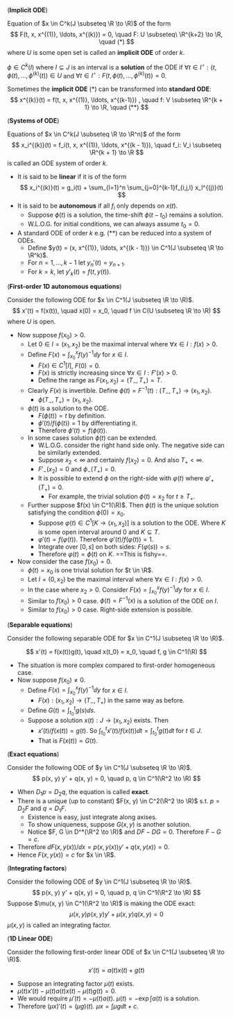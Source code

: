 (**Implicit ODE**)

Equation of $x \in C^k(J \subseteq \R \to \R)$ of the form
$$
F(t, x, x^{(1)}, \ldots, x^{(k)}) = 0, \quad F: U \subseteq\ \R^{k+2} \to \R, \quad (*)
$$
where $U$ is some open set is called an **implicit ODE** of order $k$.

$\phi \in C^k(I)$ where $I \subseteq J$ is an interval is a **solution** of the ODE if $\forall t \in I^\circ: (t, \phi(t), \ldots, \phi^{(k)}(t)) \in U$ and $\forall t \in I^\circ: F(t, \phi(t), \ldots, \phi^{(k)}(t)) = 0$.

Sometimes the **implicit ODE** $(*)$ can be transformed into **standard ODE**:
$$
x^{(k)}(t) = f(t, x, x^{(1)}, \ldots, x^{(k-1)}) , \quad f: V \subseteq \R^{k + 1} \to \R, \quad (**)
$$

(**Systems of ODE**)

Equations of $x \in C^k(J \subseteq \R \to \R^n)$ of the form 
$$
x_i^{(k)}(t) = f_i(t, x, x^{(1)}, \ldots, x^{(k - 1)}), \quad f_i: V_i \subseteq \R^{k + 1} \to \R 
$$
is called an ODE system of order $k$.
- It is said to be **linear** if it is of the form
$$
x_i^{(k)}(t) = g_i(t) + \sum_{l=1}^n \sum_{j=0}^{k-1}f_{i,j,l} x_l^{(j)}(t)
$$
- It is said to be **autonomous** if all $f_i$ only depends on $x(t)$.
    - Suppose $\phi(t)$ is a solution, the time-shift $\phi(t - t_0)$ remains a solution.
    - W.L.O.G. for initial conditions, we can always assume $t_0 = 0$.
- A standard ODE of order $k$ e.g. $(**)$ can be reduced into a system of ODEs.
    - Define $y(t) = (x, x^{(1)}, \ldots, x^{(k - 1)}) \in C^1(J \subseteq \R \to \R^k)$.
    - For $n = 1, \ldots, k - 1$ let $y_n'(t) = y_{n + 1}$.
    - For $k = k$, let $y'_k(t) = f(t, y(t))$.

(**First-order 1D autonomous equations**)

Consider the following ODE for $x \in C^1(J \subseteq \R \to \R)$.
$$
x'(t) = f(x(t)), \quad x(0) = x_0, \quad f \in C(U \subseteq \R \to \R)
$$
where $U$ is open.

- Now suppose $f(x_0) > 0$.
    - Let $0 \in I = (x_1, x_2)$ be the maximal interval where $\forall x \in I: f(x) > 0$.
    - Define $F(x) = \int_{x_0}^x f(y)^{-1} \dd y$ for $x \in I$.
        - $F(x) \in C^1[I]$, $F(0) = 0$.
        - $F(x)$ is strictly increasing since $\forall x \in I: F'(x) > 0$.
        - Define the range as $F(x_1, x_2) = (T_-, T_+) = T$.
    - Clearly $F(x)$ is invertible. Define $\phi(t) = F^{-1}(t): (T_-, T_+) \to (x_1, x_2)$.
        - $\phi(T_-, T_+)= (x_1, x_2)$.
    - $\phi(t)$ is a solution to the ODE.
        - $F(\phi(t)) = t$ by definition.
        - $\phi'(t)/f(\phi(t)) = 1$ by differentiating it.
        - Therefore $\phi'(t) = f(\phi(t))$.
    - In some cases solution $\phi(t)$ can be extended.
        - W.L.O.G. consider the right hand side only. The negative side can be similarly extended.
        - Suppose $x_2 < \infty$ and certainly $f(x_2) = 0$. And also $T_{+} < \infty$.
        - $F'_-(x_2) = 0$ and $\phi_-(T_+) = 0$.
        - It is possible to extend $\phi$ on the right-side with $\varphi(t)$ where $\varphi'_+(T_+) = 0$.
            - For example, the trivial solution $\phi(t) = x_2$ for $t \ge T_+$.
    - Further suppose $f(x) \in C^1(\R)$. Then $\phi(t)$ is the unique solution satisfying the condition $\phi(0) = x_0$.
        - Suppose $\varphi(t) \in C^1[K \to (x_1, x_2)]$ is a solution to the ODE. Where $K$ is some open interval around $0$ and $K \subseteq T$.
        - $\varphi'(t) = f(\varphi(t))$. Therefore $\varphi'(t) / f(\varphi(t)) = 1$.
        - Integrate over $[0, s]$ on both sides: $F(\varphi(s)) = s$.
        - Therefore $\varphi(t) = \phi(t)$ on $K$. ==This is fishy==.
- Now consider the case $f(x_0) = 0$.
    - $\phi(t) = x_0$ is one trivial solution for $t \in \R$.
    - Let $I = (0, x_2)$ be the maximal interval where $\forall x \in I: f(x) > 0$.
    - In the case where $x_2 > 0$. Consider $F(x) = \int_{x_0}^x f(y)^{-1} \dd y$ for $x \in I$.
    - Similar to $f(x_0) > 0$ case. $\phi(t) = F^{-1}(x)$ is a solution of the ODE on $I$.
    - Similar to $f(x_0) > 0$ case. Right-side extension is possible.

(**Separable equations**)

Consider the following separable ODE for $x \in C^1(J \subseteq \R \to \R)$.

$$
x'(t) = f(x(t))g(t), \quad x(t_0) = x_0, \quad f, g \in C^1(\R)
$$
- The situation is more complex compared to first-order homogeneous case.
- Now suppose $f(x_0) \neq 0$.
    - Define $F(x) = \int_{x_0}^x f(y)^{-1} \dd y$ for $x \in I$.
        - $F(x): (x_1, x_2) \to (T_-,T_+)$ in the same way as before.
    - Define $G(t) = \int_{t_0}^t g(s) \dd s$.
    - Suppose a solution $x(t): J \to (x_1, x_2)$ exists. Then
        - $x'(t)/f(x(t)) = g(t)$. So $\int_{t_0}^t x'(t)/f(x(t))\dd t = \int_{t_0}^t g(t) \dd t$ for $t \in J$.
        - That is $F(x(t)) = G(t)$.

(**Exact equations**)

Consider the following ODE of $y \in C^1(J \subseteq \R \to \R)$.
$$
p(x, y) y' + q(x, y) = 0, \quad p, q \in C^1(\R^2 \to \R)
$$

- When $D_1 p = D_2 q$, the equation is called **exact**.
- There is a unique (up to constant) $F(x, y) \in C^2(\R^2 \to \R)$ s.t. $p = D_2 F$ and $q = D_1 F$.
    - Existence is easy, just integrate along axises.
    - To show uniqueness, suppose $G(x, y)$ is another solution.
    - Notice $F, G \in D^*(\R^2 \to \R)$ and $DF - DG = 0$. Therefore $F - G = c$.
- Therefore $\dd F(x, y(x))/\dd x = p(x, y(x)) y' + q(x, y(x)) = 0$.
- Hence $F(x, y(x)) = c$ for $x \in \R$.

(**Integrating factors**)

Consider the following ODE of $y \in C^1(J \subseteq \R \to \R)$.
$$
p(x, y) y' + q(x, y) = 0, \quad p, q \in C^1(\R^2 \to \R)
$$
Suppose $\mu(x, y) \in C^1(\R^2 \to \R)$ is making the ODE exact:
$$
\mu(x, y) p(x, y) y' + \mu(x, y)q(x, y) = 0
$$
$\mu(x, y)$ is called an integrating factor.

(**1D Linear ODE**)

Consider the following first-order linear ODE of $x \in C^1(J \subseteq \R \to \R)$.
$$
x'(t) = a(t) x(t) + g(t)
$$
- Suppose an integrating factor $\mu(t)$ exists.
- $\mu(t) x'(t) - \mu(t) a(t) x(t) - \mu(t) g(t) = 0$.
- We would require $\mu'(t) = -\mu(t) a(t)$. $\mu(t) = -\exp \int a(t)$ is a solution.
- Therefore $(\mu x)'(t) = (\mu g)(t)$. $\mu x = \int \mu g \dd t + c$.